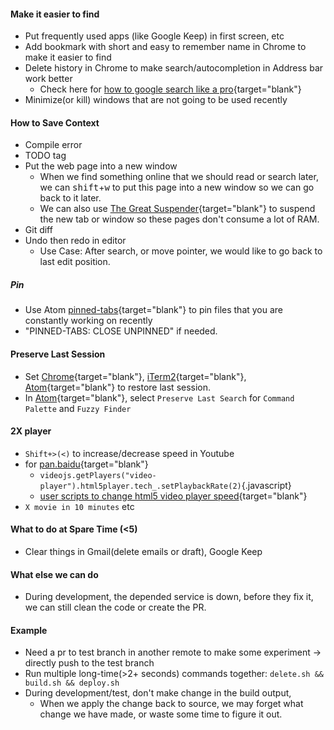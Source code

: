 #### Make it easier to find
- Put frequently used apps (like Google Keep) in first screen, etc
- Add bookmark with short and easy to remember name in Chrome to make it easier to find
- Delete history in Chrome to make search/autocompletion in Address bar work better
  - Check here for [how to google search like a pro](https://lifelongprogrammer.blogspot.com/2019/06/how-to-google-search-like-pro.html){target="blank"}
- Minimize(or kill) windows that are not going to be used recently

#### How to Save Context
- Compile error
- TODO tag
- Put the web page into a new window
  - When we find something online that we should read or search later, we can <kbd>shift</kbd>+<kbd>w</kbd> to put this page into a new window so we can go back to it later.
  - We can also use [The Great Suspender](https://lifelongprogrammer.blogspot.com/2019/04/must-have-google-chrome-extensions.html#suspender){target="blank"} to suspend the new tab or window so these pages don't consume a lot of RAM.
- Git diff
- Undo then redo in editor
  - Use Case: After search, or move pointer, we would like to go back to last edit position.

##### Pin
- Use Atom [pinned-tabs](https://atom.io/packages/pinned-tabs){target="blank"} to pin files that you are constantly working on recently
- "PINNED-TABS: CLOSE UNPINNED" if needed.

#### Preserve Last Session
- Set [Chrome](https://lifelongprogrammer.blogspot.com/2018/06/awesome-tips-about-chrome.html){target="blank"}, [iTerm2](https://lifelongprogrammer.blogspot.com/2018/06/working-effectively-with-iterm.html){target="blank"}, [Atom](https://lifelongprogrammer.blogspot.com/2017/10/awesome-tips-about-atom-editor.html){target="blank"} to restore last session.
- In [Atom](https://lifelongprogrammer.blogspot.com/2017/10/awesome-tips-about-atom-editor.html){target="blank"}, select `Preserve Last Search` for `Command Palette` and `Fuzzy Finder`

#### 2X player
- `Shift+>(<)` to increase/decrease speed in Youtube
- for [pan.baidu](https://lifelongprogrammer.blogspot.com/2018/10/user-scripts-to-change-html5-video-player-speed.html){target="blank"}
  - `videojs.getPlayers("video-player").html5player.tech_.setPlaybackRate(2)`{.javascript}
  - [user scripts to change html5 video player speed](https://lifelongprogrammer.blogspot.com/2018/10/user-scripts-to-change-html5-video-player-speed.html){target="blank"}
- `X movie in 10 minutes` etc

#### What to do at Spare Time (<5)
- Clear things in Gmail(delete emails or draft), Google Keep

#### What else we can do
- During development, the depended service is down, before they fix it, we can still clean the code or create the PR.


#### Example
- Need a pr to test branch in another remote to make some experiment -> directly push to the test branch
- Run multiple long-time(>2+ seconds) commands together: `delete.sh && build.sh && deploy.sh`
- During development/test, don't make change in the build output,
  - When we apply the change back to source, we may forget what change we have made, or waste some time to figure it out.
